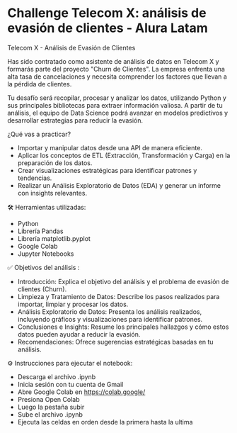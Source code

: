 # Challenge Telecom X: análisis de evasión de clientes - Alura Latam

Telecom X - Análisis de Evasión de Clientes

Has sido contratado como asistente de análisis de datos en Telecom X y formarás parte del proyecto "Churn de Clientes". La empresa enfrenta una alta tasa de cancelaciones y necesita comprender los factores que llevan a la pérdida de clientes.

Tu desafío será recopilar, procesar y analizar los datos, utilizando Python y sus principales bibliotecas para extraer información valiosa. A partir de tu análisis, el equipo de Data Science podrá avanzar en modelos predictivos y desarrollar estrategias para reducir la evasión.

¿Qué vas a practicar?

- Importar y manipular datos desde una API de manera eficiente.
- Aplicar los conceptos de ETL (Extracción, Transformación y Carga) en la preparación de los datos.
- Crear visualizaciones estratégicas para identificar patrones y tendencias.
- Realizar un Análisis Exploratorio de Datos (EDA) y generar un informe con insights relevantes.


🛠️ Herramientas utilizadas:

- Python
- Librería Pandas
- Librería matplotlib.pyplot
- Google Colab
- Jupyter Notebooks


✅ Objetivos del análisis :

- Introducción: Explica el objetivo del análisis y el problema de evasión de clientes (Churn).
- Limpieza y Tratamiento de Datos: Describe los pasos realizados para importar, limpiar y procesar los datos.
- Análisis Exploratorio de Datos: Presenta los análisis realizados, incluyendo gráficos y visualizaciones para identificar patrones.
- Conclusiones e Insights: Resume los principales hallazgos y cómo estos datos pueden ayudar a reducir la evasión.
- Recomendaciones: Ofrece sugerencias estratégicas basadas en tu análisis.

⚙️ Instrucciones para ejecutar el notebook:

- Descarga el archivo .ipynb
- Inicia sesión con tu cuenta de Gmail
- Abre Google Colab en https://colab.google/
- Presiona Open Colab
- Luego la pestaña subir
- Sube el archivo .ipynb
- Ejecuta las celdas en orden desde la primera hasta la ultima

